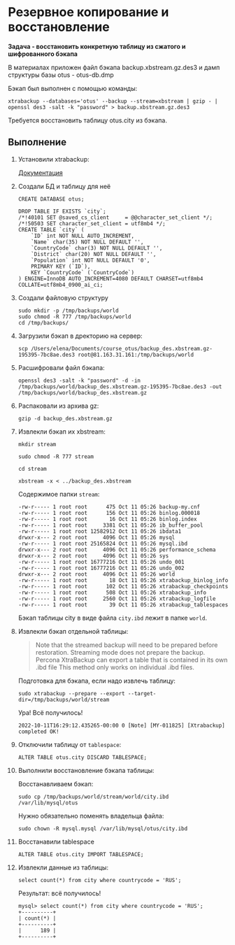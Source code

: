 # Резервное копирование и восстановление

**Задача - восстановить конкретную таблицу из сжатого и шифрованного бэкапа**

В материалах приложен файл бэкапа backup.xbstream.gz.des3 и дамп структуры базы otus - otus-db.dmp

Бэкап был выполнен с помощью команды:
```
xtrabackup --databases='otus' --backup --stream=xbstream | gzip - | openssl des3 -salt -k "password" > backup.xbstream.gz.des3
```

Требуется восстановить таблицу otus.city из бэкапа.

## Выполнение

1. Установили xtrabackup:

    [Документация](https://learn.percona.com/hubfs/Manuals/Percona_Xtra_Backup/Percona-XtraBackup-8.0/PerconaXtraBackup-8.0.29-22.pdf)

1. Создали БД и таблицу для неё

    ```
    CREATE DATABASE otus;
    ```

    ```
    DROP TABLE IF EXISTS `city`;
    /*!40101 SET @saved_cs_client     = @@character_set_client */;
    /*!50503 SET character_set_client = utf8mb4 */;
    CREATE TABLE `city` (
        `ID` int NOT NULL AUTO_INCREMENT,
        `Name` char(35) NOT NULL DEFAULT '',
        `CountryCode` char(3) NOT NULL DEFAULT '',
        `District` char(20) NOT NULL DEFAULT '',
        `Population` int NOT NULL DEFAULT '0',
        PRIMARY KEY (`ID`),
        KEY `CountryCode` (`CountryCode`)
    ) ENGINE=InnoDB AUTO_INCREMENT=4080 DEFAULT CHARSET=utf8mb4 COLLATE=utf8mb4_0900_ai_ci;
    ```

1. Создали файловую структуру

    ```
    sudo mkdir -p /tmp/backups/world
    sudo chmod -R 777 /tmp/backups/world
    cd /tmp/backups/
    ```

1. Загрузили бэкап в дректорию на сервер:

    `scp /Users/elena/Documents/course_otus/backup_des.xbstream.gz-195395-7bc8ae.des3 root@81.163.31.161:/tmp/backups/world`

1. Расшифровали файл бэкапа:

    ```
    openssl des3 -salt -k "password" -d -in /tmp/backups/world/backup_des.xbstream.gz-195395-7bc8ae.des3 -out /tmp/backups/world/backup_des.xbstream.gz
    ```

1. Распаковали из архива gz:

    `gzip -d backup_des.xbstream.gz`

1. Извлекли бэкап их xbstream:
    
    `mkdir stream`

    `sudo chmod -R 777 stream`

    `cd stream`

    `xbstream -x < ../backup_des.xbstream`

    Содержимое папки `stream`:

    ```
    -rw-r----- 1 root root      475 Oct 11 05:26 backup-my.cnf
    -rw-r----- 1 root root      156 Oct 11 05:26 binlog.000018
    -rw-r----- 1 root root       16 Oct 11 05:26 binlog.index
    -rw-r----- 1 root root     3381 Oct 11 05:26 ib_buffer_pool
    -rw-r----- 1 root root 12582912 Oct 11 05:26 ibdata1
    drwxr-x--- 2 root root     4096 Oct 11 05:26 mysql
    -rw-r----- 1 root root 25165824 Oct 11 05:26 mysql.ibd
    drwxr-x--- 2 root root     4096 Oct 11 05:26 performance_schema
    drwxr-x--- 2 root root     4096 Oct 11 05:26 sys
    -rw-r----- 1 root root 16777216 Oct 11 05:26 undo_001
    -rw-r----- 1 root root 16777216 Oct 11 05:26 undo_002
    drwxr-x--- 2 root root     4096 Oct 11 05:26 world
    -rw-r----- 1 root root       18 Oct 11 05:26 xtrabackup_binlog_info
    -rw-r----- 1 root root      102 Oct 11 05:26 xtrabackup_checkpoints
    -rw-r----- 1 root root      508 Oct 11 05:26 xtrabackup_info
    -rw-r----- 1 root root     2560 Oct 11 05:26 xtrabackup_logfile
    -rw-r----- 1 root root       39 Oct 11 05:26 xtrabackup_tablespaces
    ```

    Бэкап таблицы city в виде файла `city.ibd` лежит в папке `world`.

1. Извлекли бэкап отдельной таблицы:

    > Note that the streamed backup will need to be prepared before restoration. 
    > Streaming mode does not prepare the backup.
    > Percona XtraBackup can export a table that is contained in its own .ibd file
    > This method only works on individual .ibd files.

    Подготовка для бэкапа, если надо извлечь таблицу:
    ```
    sudo xtrabackup --prepare --export --target-dir=/tmp/backups/world/stream
    ```

    Ура! Всё получилось!

    `2022-10-11T16:29:12.435265-00:00 0 [Note] [MY-011825] [Xtrabackup] completed OK!`

1. Отключили таблицу от `tablespace`:

    ```
    ALTER TABLE otus.city DISCARD TABLESPACE; 
    ```

1. Выполнили восстановление бэкапа таблицы:

    Восстанавливаем бэкап:
    ```
    sudo cp /tmp/backups/world/stream/world/city.ibd /var/lib/mysql/otus
    ```

    Нужно обязательно поменять владельца файла:
    ```
    sudo chown -R mysql.mysql /var/lib/mysql/otus/city.ibd
    ```

1. Восстанавили tablespace

    ```
    ALTER TABLE otus.city IMPORT TABLESPACE;
    ```

1. Извлекли данные из таблицы:

    ```
    select count(*) from city where countrycode = 'RUS';
    ```

    Результат: всё получилось!

    ```
    mysql> select count(*) from city where countrycode = 'RUS';
    +----------+
    | count(*) |
    +----------+
    |      189 |
    +----------+
    ```